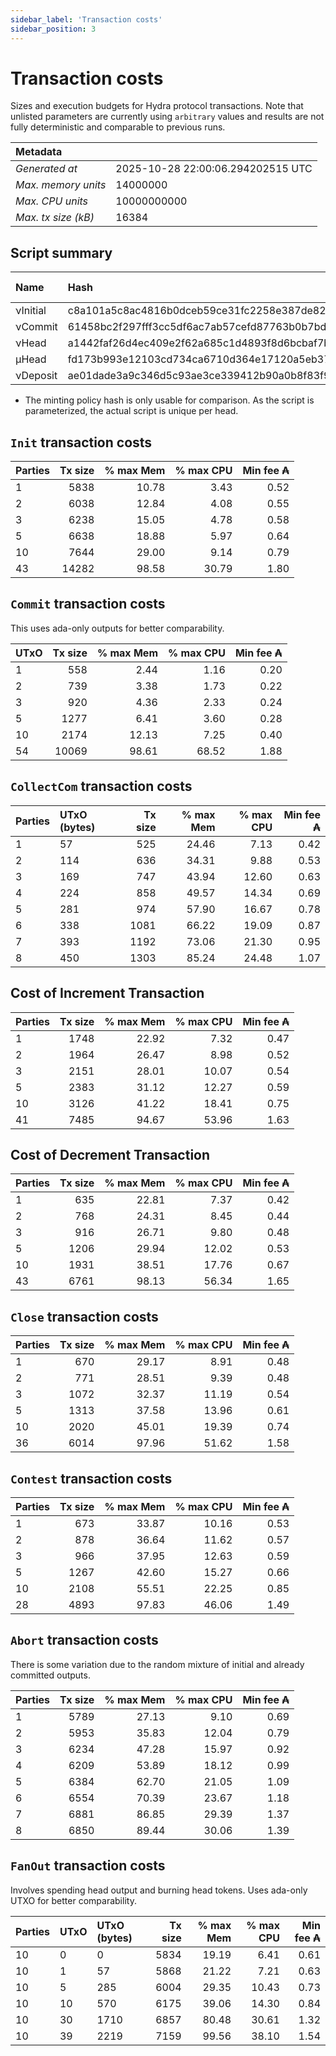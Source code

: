 ```yaml
--- 
sidebar_label: 'Transaction costs' 
sidebar_position: 3 
--- 
```


# Transaction costs 

Sizes and execution budgets for Hydra protocol transactions. Note that unlisted parameters are currently using `arbitrary` values and results are not fully deterministic and comparable to previous runs.

| Metadata | |
| :--- | :--- |
| _Generated at_ | 2025-10-28 22:00:06.294202515 UTC |
| _Max. memory units_ | 14000000 |
| _Max. CPU units_ | 10000000000 |
| _Max. tx size (kB)_ | 16384 |

## Script summary

| Name   | Hash | Size (Bytes) 
| :----- | :--- | -----------: 
| νInitial | c8a101a5c8ac4816b0dceb59ce31fc2258e387de828f02961d2f2045 | 2652 | 
| νCommit | 61458bc2f297fff3cc5df6ac7ab57cefd87763b0b7bd722146a1035c | 685 | 
| νHead | a1442faf26d4ec409e2f62a685c1d4893f8d6bcbaf7bcb59d6fa1340 | 14599 | 
| μHead | fd173b993e12103cd734ca6710d364e17120a5eb37a224c64ab2b188* | 5284 | 
| νDeposit | ae01dade3a9c346d5c93ae3ce339412b90a0b8f83f94ec6baa24e30c | 1102 | 

* The minting policy hash is only usable for comparison. As the script is parameterized, the actual script is unique per head.

## `Init` transaction costs

| Parties | Tx size | % max Mem | % max CPU | Min fee ₳ |
| :------ | ------: | --------: | --------: | --------: |
| 1| 5838 | 10.78 | 3.43 | 0.52 |
| 2| 6038 | 12.84 | 4.08 | 0.55 |
| 3| 6238 | 15.05 | 4.78 | 0.58 |
| 5| 6638 | 18.88 | 5.97 | 0.64 |
| 10| 7644 | 29.00 | 9.14 | 0.79 |
| 43| 14282 | 98.58 | 30.79 | 1.80 |


## `Commit` transaction costs
 This uses ada-only outputs for better comparability.

| UTxO | Tx size | % max Mem | % max CPU | Min fee ₳ |
| :--- | ------: | --------: | --------: | --------: |
| 1| 558 | 2.44 | 1.16 | 0.20 |
| 2| 739 | 3.38 | 1.73 | 0.22 |
| 3| 920 | 4.36 | 2.33 | 0.24 |
| 5| 1277 | 6.41 | 3.60 | 0.28 |
| 10| 2174 | 12.13 | 7.25 | 0.40 |
| 54| 10069 | 98.61 | 68.52 | 1.88 |


## `CollectCom` transaction costs

| Parties | UTxO (bytes) |Tx size | % max Mem | % max CPU | Min fee ₳ |
| :------ | :----------- |------: | --------: | --------: | --------: |
| 1 | 57 | 525 | 24.46 | 7.13 | 0.42 |
| 2 | 114 | 636 | 34.31 | 9.88 | 0.53 |
| 3 | 169 | 747 | 43.94 | 12.60 | 0.63 |
| 4 | 224 | 858 | 49.57 | 14.34 | 0.69 |
| 5 | 281 | 974 | 57.90 | 16.67 | 0.78 |
| 6 | 338 | 1081 | 66.22 | 19.09 | 0.87 |
| 7 | 393 | 1192 | 73.06 | 21.30 | 0.95 |
| 8 | 450 | 1303 | 85.24 | 24.48 | 1.07 |


## Cost of Increment Transaction

| Parties | Tx size | % max Mem | % max CPU | Min fee ₳ |
| :------ | ------: | --------: | --------: | --------: |
| 1| 1748 | 22.92 | 7.32 | 0.47 |
| 2| 1964 | 26.47 | 8.98 | 0.52 |
| 3| 2151 | 28.01 | 10.07 | 0.54 |
| 5| 2383 | 31.12 | 12.27 | 0.59 |
| 10| 3126 | 41.22 | 18.41 | 0.75 |
| 41| 7485 | 94.67 | 53.96 | 1.63 |


## Cost of Decrement Transaction

| Parties | Tx size | % max Mem | % max CPU | Min fee ₳ |
| :------ | ------: | --------: | --------: | --------: |
| 1| 635 | 22.81 | 7.37 | 0.42 |
| 2| 768 | 24.31 | 8.45 | 0.44 |
| 3| 916 | 26.71 | 9.80 | 0.48 |
| 5| 1206 | 29.94 | 12.02 | 0.53 |
| 10| 1931 | 38.51 | 17.76 | 0.67 |
| 43| 6761 | 98.13 | 56.34 | 1.65 |


## `Close` transaction costs

| Parties | Tx size | % max Mem | % max CPU | Min fee ₳ |
| :------ | ------: | --------: | --------: | --------: |
| 1| 670 | 29.17 | 8.91 | 0.48 |
| 2| 771 | 28.51 | 9.39 | 0.48 |
| 3| 1072 | 32.37 | 11.19 | 0.54 |
| 5| 1313 | 37.58 | 13.96 | 0.61 |
| 10| 2020 | 45.01 | 19.39 | 0.74 |
| 36| 6014 | 97.96 | 51.62 | 1.58 |


## `Contest` transaction costs

| Parties | Tx size | % max Mem | % max CPU | Min fee ₳ |
| :------ | ------: | --------: | --------: | --------: |
| 1| 673 | 33.87 | 10.16 | 0.53 |
| 2| 878 | 36.64 | 11.62 | 0.57 |
| 3| 966 | 37.95 | 12.63 | 0.59 |
| 5| 1267 | 42.60 | 15.27 | 0.66 |
| 10| 2108 | 55.51 | 22.25 | 0.85 |
| 28| 4893 | 97.83 | 46.06 | 1.49 |


## `Abort` transaction costs
There is some variation due to the random mixture of initial and already committed outputs.

| Parties | Tx size | % max Mem | % max CPU | Min fee ₳ |
| :------ | ------: | --------: | --------: | --------: |
| 1| 5789 | 27.13 | 9.10 | 0.69 |
| 2| 5953 | 35.83 | 12.04 | 0.79 |
| 3| 6234 | 47.28 | 15.97 | 0.92 |
| 4| 6209 | 53.89 | 18.12 | 0.99 |
| 5| 6384 | 62.70 | 21.05 | 1.09 |
| 6| 6554 | 70.39 | 23.67 | 1.18 |
| 7| 6881 | 86.85 | 29.39 | 1.37 |
| 8| 6850 | 89.44 | 30.06 | 1.39 |


## `FanOut` transaction costs
Involves spending head output and burning head tokens. Uses ada-only UTXO for better comparability.

| Parties | UTxO  | UTxO (bytes) | Tx size | % max Mem | % max CPU | Min fee ₳ |
| :------ | :---- | :----------- | ------: | --------: | --------: | --------: |
| 10 | 0 | 0 | 5834 | 19.19 | 6.41 | 0.61 |
| 10 | 1 | 57 | 5868 | 21.22 | 7.21 | 0.63 |
| 10 | 5 | 285 | 6004 | 29.35 | 10.43 | 0.73 |
| 10 | 10 | 570 | 6175 | 39.06 | 14.30 | 0.84 |
| 10 | 30 | 1710 | 6857 | 80.48 | 30.61 | 1.32 |
| 10 | 39 | 2219 | 7159 | 99.56 | 38.10 | 1.54 |

